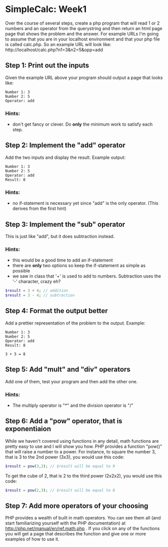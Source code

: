 # SimpleCalc: Week1
Over the course of several steps, create a php program that will read 1 or 2 numbers and an operator from the querystring and then return an html page page that shows the problem and the answer. For example URLs I'm going to assume that you are in your localhost environment and that your php file is called calc.php. So an example URL will look like: http://localhost/calc.php?n1=3&n2=5&opp=add

## Step 1: Print out the inputs
Given the example URL above your program should output a page that looks like:
```
Number 1: 3
Number 2: 5
Operator: add
```
### Hints:
- don't get fancy or clever. Do **only** the minimum work to satisfy each step.

## Step 2: Implement the "add" operator
Add the two inputs and display the result. Example output:
```
Number 1: 3
Number 2: 5
Operator: add
Result: 8
```
### Hints:
- no if-statement is necessary yet since "add" is the only operator. (This derives from the first hint)

## Step 3: Implement the "sub" operator
This is just like "add", but it does subtraction instead.

### Hints:
- this would be a good time to add an if-statement
- there are **only** two options so keep the if-statement as simple as possible
- we saw in class that '+' is used to add to numbers. Subtraction uses the '-' character, crazy eh?
```php
$result = 3 + 4; // addition
$result = 3 - 4; // subtraction
```

## Step 4: Format the output better
Add a prettier representation of the problem to the output. Example:
```
Number 1: 3
Number 2: 5
Operator: add
Result: 8

3 + 5 = 8
```

## Step 5: Add "mult" and "div" operators
Add one of them, test your program and then add the other one.

### Hints:
- The multiply operator is "*" and the division operator is "/"

## Step 6: Add a "pow" operator, that is exponentiaion
While we haven't covered using functions in any detail, math functions are pretty easy to use and I will show you how. PHP provides a function "pow()" that will raise a number to a power. For instance, to square the number 3, that is 3 to the 2nd power (3x3), you would use this code:
```php
$result = pow(3,2); // $result will be equal to 9
```
To get the cube of 2, that is 2 to the third power (2x2x2), you would use this code:
```php
$result = pow(2,3); // $result will be equal to 8
```

## Step 7: Add more operators of your choosing
PHP provides a wealth of built in math operators. You can see them all (and start familiarizing yourself with the PHP documentation) at http://php.net/manual/en/ref.math.php . If you click on any of the functions you will get a page that describes the function and give one or more examples of how to use it.
